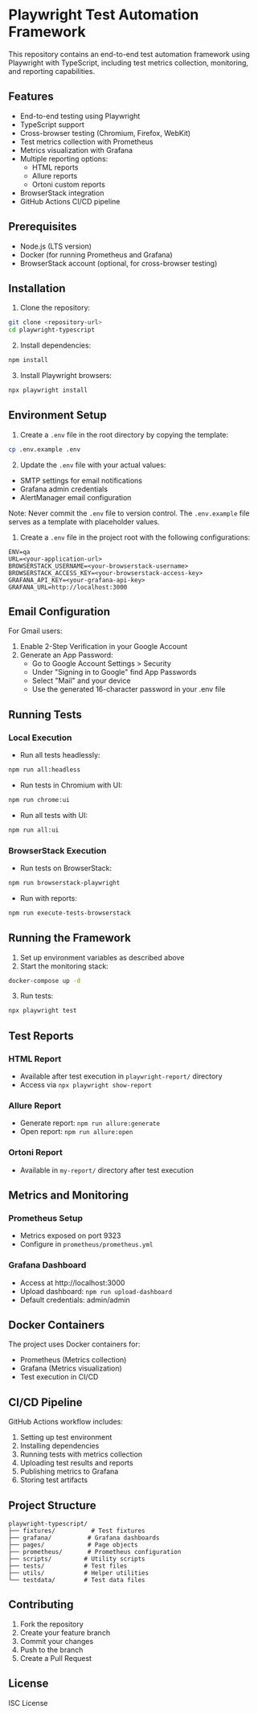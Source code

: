 # Playwright Test Automation Framework

This repository contains an end-to-end test automation framework using Playwright with TypeScript, including test metrics collection, monitoring, and reporting capabilities.

## Features

- End-to-end testing using Playwright
- TypeScript support
- Cross-browser testing (Chromium, Firefox, WebKit)
- Test metrics collection with Prometheus
- Metrics visualization with Grafana
- Multiple reporting options:
  - HTML reports
  - Allure reports
  - Ortoni custom reports
- BrowserStack integration
- GitHub Actions CI/CD pipeline

## Prerequisites

- Node.js (LTS version)
- Docker (for running Prometheus and Grafana)
- BrowserStack account (optional, for cross-browser testing)

## Installation

1. Clone the repository:
```bash
git clone <repository-url>
cd playwright-typescript
```

2. Install dependencies:
```bash
npm install
```

3. Install Playwright browsers:
```bash
npx playwright install
```

## Environment Setup

1. Create a `.env` file in the root directory by copying the template:
```bash
cp .env.example .env
```

2. Update the `.env` file with your actual values:
- SMTP settings for email notifications
- Grafana admin credentials
- AlertManager email configuration

Note: Never commit the `.env` file to version control. The `.env.example` file serves as a template with placeholder values.

1. Create a `.env` file in the project root with the following configurations:
```env
ENV=qa
URL=<your-application-url>
BROWSERSTACK_USERNAME=<your-browserstack-username>
BROWSERSTACK_ACCESS_KEY=<your-browserstack-access-key>
GRAFANA_API_KEY=<your-grafana-api-key>
GRAFANA_URL=http://localhost:3000
```

## Email Configuration

For Gmail users:
1. Enable 2-Step Verification in your Google Account
2. Generate an App Password:
   - Go to Google Account Settings > Security
   - Under "Signing in to Google" find App Passwords
   - Select "Mail" and your device
   - Use the generated 16-character password in your .env file

## Running Tests

### Local Execution

- Run all tests headlessly:
```bash
npm run all:headless
```

- Run tests in Chromium with UI:
```bash
npm run chrome:ui
```

- Run all tests with UI:
```bash
npm run all:ui
```

### BrowserStack Execution

- Run tests on BrowserStack:
```bash
npm run browserstack-playwright
```

- Run with reports:
```bash
npm run execute-tests-browserstack
```

## Running the Framework

1. Set up environment variables as described above
2. Start the monitoring stack:
```bash
docker-compose up -d
```
3. Run tests:
```bash
npx playwright test
```

## Test Reports

### HTML Report
- Available after test execution in `playwright-report/` directory
- Access via `npx playwright show-report`

### Allure Report
- Generate report: `npm run allure:generate`
- Open report: `npm run allure:open`

### Ortoni Report
- Available in `my-report/` directory after test execution

## Metrics and Monitoring

### Prometheus Setup
- Metrics exposed on port 9323
- Configure in `prometheus/prometheus.yml`

### Grafana Dashboard
- Access at http://localhost:3000
- Upload dashboard: `npm run upload-dashboard`
- Default credentials: admin/admin

## Docker Containers

The project uses Docker containers for:
- Prometheus (Metrics collection)
- Grafana (Metrics visualization)
- Test execution in CI/CD

## CI/CD Pipeline

GitHub Actions workflow includes:
1. Setting up test environment
2. Installing dependencies
3. Running tests with metrics collection
4. Uploading test results and reports
5. Publishing metrics to Grafana
6. Storing test artifacts

## Project Structure

```
playwright-typescript/
├── fixtures/          # Test fixtures
├── grafana/          # Grafana dashboards
├── pages/            # Page objects
├── prometheus/       # Prometheus configuration
├── scripts/         # Utility scripts
├── tests/           # Test files
├── utils/           # Helper utilities
└── testdata/        # Test data files
```

## Contributing

1. Fork the repository
2. Create your feature branch
3. Commit your changes
4. Push to the branch
5. Create a Pull Request

## License

ISC License